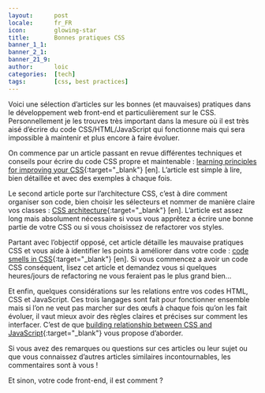 ```yaml
---
layout:      post
locale:      fr_FR
icon:        glowing-star
title:       Bonnes pratiques CSS
banner_1_1:  
banner_2_1:  
banner_21_9: 
author:      loic
categories:  [tech]
tags:        [css, best practices]
---
```


Voici une sélection d’articles sur les bonnes (et mauvaises) pratiques dans le développement web front-end et particulièrement sur le CSS.
Personnellement je les trouves très important dans la mesure où il est très aisé d’écrire du code CSS/HTML/JavaScript qui fonctionne
mais qui sera impossible à maintenir et plus encore à faire évoluer.

On commence par un article passant en revue différentes techniques et conseils pour écrire du code CSS propre et maintenable :
[learning principles for improving your CSS](http://tympanus.net/codrops/2012/11/20/learning-principles-for-improving-your-css){:target="_blank"} [en].
L’article est simple à lire, bien détaillée et avec des exemples à chaque fois.

Le second article porte sur l’architecture CSS, c’est à dire comment organiser son code, bien choisir les sélecteurs et nommer de manière claire vos classes :
[CSS architecture](http://engineering.appfolio.com/2012/11/16/css-architecture){:target="_blank"} [en].
L’article est assez long mais absolument nécessaire si vous vous apprêtez a écrire une bonne partie de votre CSS ou si vous choisissez de refactorer vos styles.

Partant avec l’objectif opposé, cet article détaille les mauvaise pratiques CSS et vous aide à identifier les points à améliorer dans votre code :
[code smells in CSS](https://csswizardry.com/2012/11/code-smells-in-css){:target="_blank"} [en]. Si vous commencez a avoir un code CSS conséquent,
lisez cet article et demandez vous si quelques heures/jours de refactoring ne vous feraient pas le plus grand bien...

Et enfin, quelques considérations sur les relations entre vos codes HTML, CSS et JavaScript. Ces trois langages sont fait pour fonctionner ensemble
mais si l’on ne veut pas marcher sur des œufs à chaque fois qu’on les fait évoluer,
il vaut mieux avoir des règles claires et précises sur comment les interfacer. C’est de que
[building relationship between CSS and JavaScript](https://www.smashingmagazine.com/2012/11/building-relationship-between-css-javascript){:target="_blank"}
vous propose d’aborder.

Si vous avez des remarques ou questions sur ces articles ou leur sujet ou que vous connaissez d’autres articles similaires incontournables,
les commentaires sont à vous !

Et sinon, votre code front-end, il est comment ?
